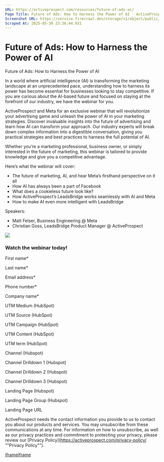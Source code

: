 ```yaml
---
URL: https://activeprospect.com/resources/future-of-ads-ai/
Page Title: Future of Ads: How to Harness the Power of AI - ActiveProspect
Screenshot URL: https://service.firecrawl.dev/storage/v1/object/public/media/screenshot-5a971ddd-4ce3-4903-bb89-2b010c8957fe.png
Scraped At: 2025-05-30 23:36:44.931
---
```

# Future of Ads: How to Harness the Power of AI

Future of Ads: How to Harness the Power of AI

In a world where artificial intelligence (AI) is transforming the marketing landscape at an unprecedented pace, understanding how to harness its power has become essential for businesses looking to stay competitive. If you are curious about the AI-based future and focused on staying at the forefront of our industry, we have the webinar for you.

ActiveProspect and Meta for an exclusive webinar that will revolutionize your advertising game and unleash the power of AI in your marketing strategies. Discover invaluable insights into the future of advertising and learn how AI can transform your approach. Our industry experts will break down complex information into a digestible conversation, giving you practical strategies and best practices to harness the full potential of AI.

Whether you’re a marketing professional, business owner, or simply interested in the future of marketing, this webinar is tailored to provide knowledge and give you a competitive advantage.

Here’s what the webinar will cover:

- The future of marketing, AI, and hear Meta’s firsthand perspective on it all
- How AI has always been a part of Facebook
- What does a cookieless future look like?
- How ActiveProspect’s LeadsBridge works seamlessly with AI and Meta
- How to make AI even more intelligent with LeadsBridge

Speakers:

- Matt Felser, Business Engineering @ Meta
- Christian Goss, LeadsBridge Product Manager @ ActiveProspect

![](https://activeprospect.com/wp-content/uploads/2023/11/RESOURCES_Meta.png)

### Watch the webinar today!

First name\*

Last name\*

Email address\*

Phone number\*

Company name\*

UTM Medium (HubSpot)

UTM Source (HubSpot)

UTM Campaign (HubSpot)

UTM Content (HubSpot)

UTM term (HubSpot)

Channel (Hubspot)

Channel Drilldown 1 (Hubspot)

Channel Drilldown 2 (Hubspot)

Channel Drilldown 3 (Hubspot)

Landing Page (Hubspot)

Landing Page Group (Hubspot)

Landing Page URL

ActiveProspect needs the contact information you provide to us to contact you about our products and services. You may unsubscribe from these communications at any time. For information on how to unsubscribe, as well as our privacy practices and commitment to protecting your privacy, please review our [Privacy Policy](https://activeprospect.com/privacy-policy/ ""Privacy Policy"").

[iframe](https://td.doubleclick.net/td/rul/1064715784?random=1748648197606&cv=11&fst=1748648197606&fmt=3&bg=ffffff&guid=ON&async=1&gtm=45be55s2h1v890149784z86705227za200zb6705227&gcd=13l3l3l3l1l1&dma=0&tag_exp=101509157~103116026~103200004~103233427~103252644~103252646~103351869~103351871~104481633~104481635~104559073~104559075~104612245~104612247&ptag_exp=101509157~103116026~103200004~103233427~103252644~103252646~103351869~103351871~104481633~104481635~104559073~104559075~104612245~104612247&u_w=1280&u_h=720&url=https%3A%2F%2Factiveprospect.com%2Fresources%2Ffuture-of-ads-ai%2F&_ng=1&hn=www.googleadservices.com&frm=0&tiba=Future%20of%20Ads%3A%20How%20to%20Harness%20the%20Power%20of%20AI%20-%20ActiveProspect&npa=0&pscdl=noapi&auid=509514369.1748648197&uaa=x86&uab=64&uafvl=Chromium%3B131.0.6778.33%7CNot_A%2520Brand%3B24.0.0.0&uamb=0&uam=&uap=Windows&uapv=10.0&uaw=0&fledge=1&data=event%3Dgtag.config)[iframe](https://td.doubleclick.net/td/rul/1064715784?random=1748648197680&cv=11&fst=1748648197680&fmt=3&bg=ffffff&guid=ON&async=1&gtm=45be55s2h1v890149784z86705227za200zb6705227&gcd=13l3l3l3l1l1&dma=0&tag_exp=101509157~103116026~103200004~103233427~103252644~103252646~103351869~103351871~104481633~104481635~104559073~104559075~104612245~104612247&ptag_exp=101509157~103116026~103200004~103233427~103252644~103252646~103351869~103351871~104481633~104481635~104559073~104559075~104612245~104612247&u_w=1280&u_h=720&url=https%3A%2F%2Factiveprospect.com%2Fresources%2Ffuture-of-ads-ai%2F&_ng=1&hn=www.googleadservices.com&frm=0&tiba=Future%20of%20Ads%3A%20How%20to%20Harness%20the%20Power%20of%20AI%20-%20ActiveProspect&npa=0&pscdl=noapi&auid=509514369.1748648197&uaa=x86&uab=64&uafvl=Chromium%3B131.0.6778.33%7CNot_A%2520Brand%3B24.0.0.0&uamb=0&uam=&uap=Windows&uapv=10.0&uaw=0&fledge=1&_tu=Cg)

